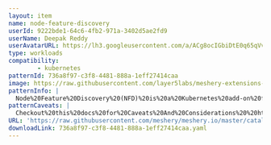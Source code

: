 ```yaml
---
layout: item
name: node-feature-discovery
userId: 9222bde1-64c6-4fb2-971a-3402d5ae2fd9
userName: Deepak Reddy
userAvatarURL: https://lh3.googleusercontent.com/a/ACg8ocIGbiDtE0q65qVvAUdzHw8Qky81rM0kSAknIqbgysfDCw=s96-c
type: workloads
compatibility: 
        - kubernetes
patternId: 736a8f97-c3f8-4481-888a-1eff27414caa
image: https://raw.githubusercontent.com/layer5labs/meshery-extensions-packages/master/action-assets/design-assets/736a8f97-c3f8-4481-888a-1eff27414caa-light.png,https://raw.githubusercontent.com/layer5labs/meshery-extensions-packages/master/action-assets/design-assets/736a8f97-c3f8-4481-888a-1eff27414caa-dark.png
patternInfo: |
  Node%20Feature%20Discovery%20(NFD)%20is%20a%20Kubernetes%20add-on%20for%20detecting%20hardware%20features%20and%20system%20configuration.%20Detected%20features%20are%20advertised%20as%20node%20labels.%20NFD%20provides%20flexible%20configuration%20and%20extension%20points%20for%20a%20wide%20range%20of%20vendor%20and%20application%20specific%20node%20labeling%20needs.
patternCaveats: |
  Checkout%20this%20docs%20for%20Caveats%20And%20Considerations%20%20https%3A%2F%2Fkubernetes-sigs.github.io%2Fnode-feature-discovery%2Fv0.16%2Fget-started%2Fintroduction.html
URL: 'https://raw.githubusercontent.com/meshery/meshery.io/master/catalog/736a8f97-c3f8-4481-888a-1eff27414caa.yaml'
downloadLink: 736a8f97-c3f8-4481-888a-1eff27414caa.yaml
---
```

